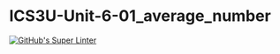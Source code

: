 # ICS3U-Unit-6-01_average_number

[![GitHub's Super Linter](https://github.com/hanin-hasan/ICS3U-Unit-6-01_average_number/workflows/GitHub's%20Super%20Linter/badge.svg)](https://github.com/hanin-hasan/ICS3U-Unit-6-01_average_number/actions)
